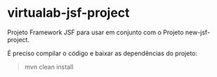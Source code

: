 # virtualab-jsf-project
Projeto Framework JSF para usar em conjunto com o Projeto new-jsf-project.

É preciso compilar o código e baixar as dependências do projeto:
> mvn clean install
